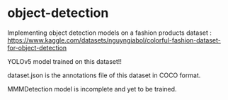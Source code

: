 # object-detection

Implementing object detection models on a fashion products dataset : https://www.kaggle.com/datasets/nguyngiabol/colorful-fashion-dataset-for-object-detection

YOLOv5 model trained on this dataset!! 

dataset.json is the annotations file of this dataset in COCO format.

MMMDetection model is incomplete and yet to be trained.
